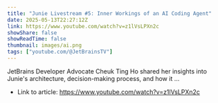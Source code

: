 ```yaml
---
title: "Junie Livestream #5: Inner Workings of an AI Coding Agent"
date: 2025-05-13T22:27:12Z
link: https://www.youtube.com/watch?v=z1lVsLPXn2c
showShare: false
showReadTime: false
thumbnail: images/ai.png
tags: ["youtube.com/@JetBrainsTV"]
---
```

JetBrains Developer Advocate Cheuk Ting Ho shared her insights into Junie's architecture, decision-making process, and how it ...

- Link to article: https://www.youtube.com/watch?v=z1lVsLPXn2c